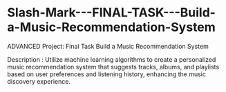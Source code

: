 # Slash-Mark---FINAL-TASK---Build-a-Music-Recommendation-System


ADVANCED Project:
Final Task Build a Music Recommendation System

Description : Utilize machine learning algorithms to create a personalized music recommendation system that suggests tracks, albums, and playlists based on user preferences and listening history, enhancing the music discovery experience.

